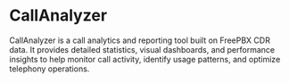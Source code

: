 # CallAnalyzer
CallAnalyzer is a call analytics and reporting tool built on FreePBX CDR data. It provides detailed statistics, visual dashboards, and performance insights to help monitor call activity, identify usage patterns, and optimize telephony operations.
